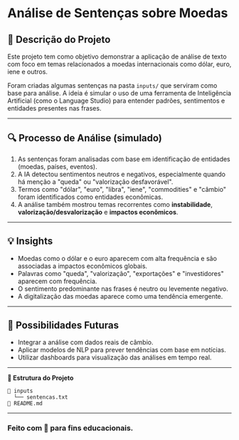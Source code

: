 # Análise de Sentenças sobre Moedas

## 📄 Descrição do Projeto

Este projeto tem como objetivo demonstrar a aplicação de análise de texto com foco em temas relacionados a moedas internacionais como dólar, euro, iene e outros.

Foram criadas algumas sentenças na pasta `inputs/` que serviram como base para análise. A ideia é simular o uso de uma ferramenta de Inteligência Artificial (como o Language Studio) para entender padrões, sentimentos e entidades presentes nas frases.

---

## 🔍 Processo de Análise (simulado)

1. As sentenças foram analisadas com base em identificação de entidades (moedas, países, eventos).
2. A IA detectou sentimentos neutros e negativos, especialmente quando há menção a "queda" ou "valorização desfavorável".
3. Termos como "dólar", "euro", "libra", "iene", "commodities" e "câmbio" foram identificados como entidades econômicas.
4. A análise também mostrou temas recorrentes como **instabilidade**, **valorização/desvalorização** e **impactos econômicos**.

---

## 💡 Insights

- Moedas como o dólar e o euro aparecem com alta frequência e são associadas a impactos econômicos globais.
- Palavras como "queda", "valorização", "exportações" e "investidores" aparecem com frequência.
- O sentimento predominante nas frases é neutro ou levemente negativo.
- A digitalização das moedas aparece como uma tendência emergente.

---

## 🚀 Possibilidades Futuras

- Integrar a análise com dados reais de câmbio.
- Aplicar modelos de NLP para prever tendências com base em notícias.
- Utilizar dashboards para visualização das análises em tempo real.

---

**📁 Estrutura do Projeto**
```
📂 inputs
  └── sentencas.txt
📄 README.md
```

---

### Feito com 💼 para fins educacionais.
